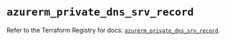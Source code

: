 # `azurerm_private_dns_srv_record`

Refer to the Terraform Registry for docs: [`azurerm_private_dns_srv_record`](https://registry.terraform.io/providers/hashicorp/azurerm/4.1.0/docs/resources/private_dns_srv_record).
